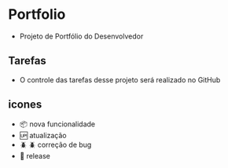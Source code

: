 # Portfolio

- Projeto de Portfólio do Desenvolvedor

## Tarefas

- O controle das tarefas desse projeto será realizado no GitHub

## icones

- :package: nova funcionalidade </br>
- :up: atualização </br>
- :beetle: 🪲 correção de bug </br>
- :checkered_flag: release </br>
